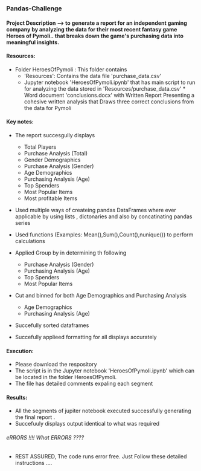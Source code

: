 ### Pandas-Challenge
#### Project Description -->  to generate a report for an independent gaming company by analyzing the data for their most recent fantasy game Heroes of Pymoli.. that breaks down the game's purchasing data into meaningful insights.

#### Resources:
   * Folder HeroesOfPymoli : This folder contains 
   		* 'Resources': Contains the data file 'purchase_data.csv'
   		* Jupyter notebook 'HeroesOfPymoli.ipynb' that has main script to run for analyzing the data stored in 'Resources/purchase_data.csv'
         * Word document 'conclusions.docx' with Written Report Presenting a cohesive written analysis that Draws three correct conclusions from the data for Pymoli

#### Key notes:
   * The report succesgully displays 
      * Total Players 
      * Purchase Analysis (Total)
      * Gender Demographics
      * Purchase Analysis (Gender)
      * Age Demographics
      * Purchasing Analysis (Age)
      * Top Spenders
      * Most Popular Items
      * Most profitable Items

   * Used multiple ways of createing pandas DataFrames where ever applicable by using lists , dictonaries and also by concatinating pandas series
   * Used functions (Examples: Mean(),Sum(),Count(),nunique()) to perform calculations 
   * Applied Group by in determining th following
      * Purchase Analysis (Gender)
      * Purchasing Analysis (Age)
      * Top Spenders
      * Most Popular Items
   * Cut and binned for both Age Demographics and Purchasing Analysis
      * Age Demographics
      * Purchasing Analysis (Age)
   * Succefully sorted dataframes
   * Succefully applieed formatting for all displays accurately
 
#### Execution:
  * Please download the respository
  * The script is in the Jupyter notebook 'HeroesOfPymoli.ipynb' which can be located in the folder HeroesOfPymoli.
  * The file has detailed comments expaling each segment
    
#### Results:
   * All the segments of jupiter notebook executed successfully generating the final report .
   * Succefuuly displays output identical to what was required

###### eRRORS !!!! What ERRORS ????
* REST ASSURED, The code runs error free. Just Follow these detailed instructions ....

